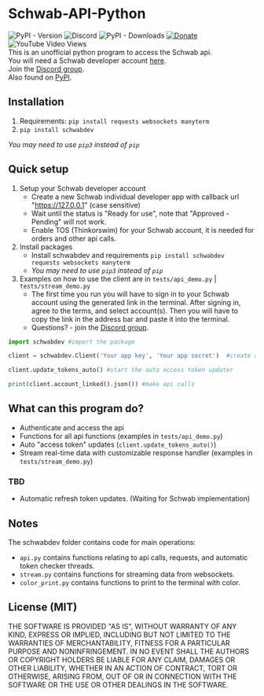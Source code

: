 # Schwab-API-Python
![PyPI - Version](https://img.shields.io/pypi/v/schwabdev) ![Discord](https://img.shields.io/discord/1076596998150561873?logo=discord) ![PyPI - Downloads](https://img.shields.io/pypi/dm/schwabdev) [![Donate](https://img.shields.io/badge/Donate-PayPal-green.svg)](https://www.paypal.com/donate/?business=8VDFKHMBFSC2Q&no_recurring=0&currency_code=USD) ![YouTube Video Views](https://img.shields.io/youtube/views/kHbom0KIJwc?style=flat&logo=youtube)  
This is an unofficial python program to access the Schwab api.    
You will need a Schwab developer account [here](https://beta-developer.schwab.com/).  
Join the [Discord group](https://discord.gg/m7SSjr9rs9).  
Also found on [PyPI](https://pypi.org/project/schwabdev/).  

## Installation 
1. Requirements: `pip install requests websockets manyterm`
2. `pip install schwabdev`  

*You may need to use `pip3` instead of `pip`*

## Quick setup
1. Setup your Schwab developer account
   - Create a new Schwab individual developer app with callback url "https://127.0.0.1" (case sensitive) 
   - Wait until the status is "Ready for use", note that "Approved - Pending" will not work.
   - Enable TOS (Thinkorswim) for your Schwab account, it is needed for orders and other api calls.
2. Install packages
   - Install schwabdev and requirements `pip install schwabdev requests websockets manyterm`
   - *You may need to use `pip3` instead of `pip`*
3. Examples on how to use the client are in `tests/api_demo.py` | `tests/stream_demo.py`
   - The first time you run you will have to sign in to your Schwab account using the generated link in the terminal. After signing in, agree to the terms, and select account(s). Then you will have to copy the link in the address bar and paste it into the terminal. 
   - Questions? - join the [Discord group](https://discord.gg/m7SSjr9rs9).  
```py
import schwabdev #import the package

client = schwabdev.Client('Your app key', 'Your app secret')  #create a client

client.update_tokens_auto() #start the auto access token updater

print(client.account_linked().json()) #make api calls
```

## What can this program do?
 - Authenticate and access the api 
 - Functions for all api functions (examples in `tests/api_demo.py`)
 - Auto "access token" updates (`client.update_tokens_auto()`)
 - Stream real-time data with customizable response handler (examples in `tests/stream_demo.py`)
 ### TBD 
 - Automatic refresh token updates. (Waiting for Schwab implementation)

## Notes

The schwabdev folder contains code for main operations:     
 - `api.py` contains functions relating to api calls, requests, and automatic token checker threads.
 - `stream.py` contains functions for streaming data from websockets.
 - `color_print.py` contains functions to print to the terminal with color.

## License (MIT)

THE SOFTWARE IS PROVIDED "AS IS", WITHOUT WARRANTY OF ANY KIND, EXPRESS OR
IMPLIED, INCLUDING BUT NOT LIMITED TO THE WARRANTIES OF MERCHANTABILITY,
FITNESS FOR A PARTICULAR PURPOSE AND NONINFRINGEMENT. IN NO EVENT SHALL THE
AUTHORS OR COPYRIGHT HOLDERS BE LIABLE FOR ANY CLAIM, DAMAGES OR OTHER
LIABILITY, WHETHER IN AN ACTION OF CONTRACT, TORT OR OTHERWISE, ARISING FROM,
OUT OF OR IN CONNECTION WITH THE SOFTWARE OR THE USE OR OTHER DEALINGS IN THE
SOFTWARE.
